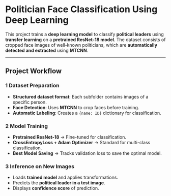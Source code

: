 # Politician Face Classification Using Deep Learning

This project trains a **deep learning model** to classify **political leaders** using **transfer learning** on a **pretrained ResNet-18 model**. The dataset consists of cropped face images of well-known politicians, which are **automatically detected and extracted** using **MTCNN**.

---

##  **Project Workflow**
### 1 **Dataset Preparation**
- **Structured dataset format**: Each subfolder contains images of a specific person.
- **Face Detection**: Uses **MTCNN** to crop faces before training.
- **Automatic Labeling**: Creates a `{name: ID}` dictionary for classification.

### 2 **Model Training**
- **Pretrained ResNet-18** → Fine-tuned for classification.
- **CrossEntropyLoss + Adam Optimizer** → Standard for multi-class classification.
- **Best Model Saving** → Tracks validation loss to save the optimal model.

### 3 **Inference on New Images**
- Loads **trained model** and applies transformations.
- Predicts the **political leader in a test image**.
- Displays **confidence score** of prediction.
